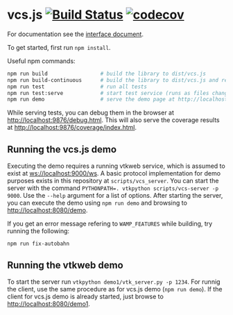 vcs.js [![Build Status](https://travis-ci.org/UV-CDAT/vcs-js.svg?branch=master)](https://travis-ci.org/UV-CDAT/vcs-js) [![codecov](https://codecov.io/gh/UV-CDAT/vcs-js/branch/master/graph/badge.svg)](https://codecov.io/gh/UV-CDAT/vcs-js)
======

For documentation see the [interface document](https://docs.google.com/a/kitware.com/document/d/1pY-C4o3JRejKyTja-ScLdx4U9pHFxcWzeptT32KOVgY/edit?usp=sharing).

To get started, first run `npm install`.

Useful npm commands:
```bash
npm run build                 # build the library to dist/vcs.js
npm run build-continuous      # build the library to dist/vcs.js and rebuild after changes
npm run test                  # run all tests
npm run test:serve            # start test service (runs as files change)
npm run demo                  # serve the demo page at http://localhost:8080/demo/
```

While serving tests, you can debug them in the browser at [http://localhost:9876/debug.html](http://localhost:9876/debug.html).
This will also serve the coverage results at [http://localhost:9876/coverage/index.html](http://localhost:9876/coverage/index.html).



Running the vcs.js demo
-----------------------

Executing the demo requires a running vtkweb service, which is assumed to exist at <ws://localhost:9000/ws>.
A basic protocol implementation for demo purposes exists in this repository at `scripts/vcs_server`.
You can start the server with the command `PYTHONPATH=. vtkpython scripts/vcs-server -p 9000`.  Use the `--help` argument
for a list of options.  After starting the server, you can execute the demo using `npm run demo` and
browsing to <http://localhost:8080/demo>.

If you get an error message refering to `WAMP_FEATURES` while building, try running the following:
```
npm run fix-autobahn
```

Running the vtkweb demo
-----------------------

To start the server run `vtkpython demo1/vtk_server.py -p 1234`.
For runnig the client, use the same procedure as for vcs.js demo (`npm run demo`). If the client for
vcs.js demo is already started, just browse to <http://localhost:8080/demo1>.
